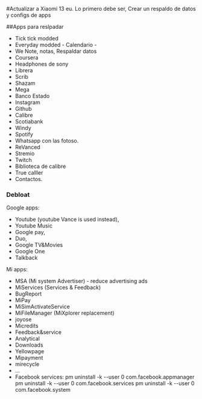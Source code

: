 #Actualizar a Xiaomi 13 eu.
Lo primero debe ser, Crear un respaldo de datos y configs de apps

##Apps para reslpadar
- Tick tick modded 
- Everyday modded - Calendario - 
- We Note, notas, Respaldar datos
- Coursera
- Headphones de sony
- Librera
- Scrib
- Shazam
- Mega  
- Banco Estado 
- Instagram
- Github
- Calibre
- Scotiabank
- Windy
- Spotify
- Whatsapp con las fotoso. 
- ReVanced 
- Stremio
- Twitch
- Biblioteca de calibre
- True calller
- Contactos.

### Debloat

Google apps:
- Youtube (youtube Vance is used instead),
- Youtube Music
- Google pay,
- Duo,
- Google TV&Movies
- Google One
- Talkback

Mi apps:
- MSA (Mi system Advertiser) - reduce advertising ads
- MiServices (Services & Feedback)
- BugReport
- MiPay
- MiSimActivateService
- MiFileManager (MiXplorer replacement)
- joyose
- Micredits
- Feedback&service
- Analytical
- Downloads
- Yellowpage
- Mipayment
- mirecycle
- ...
- Facebook services:
pm uninstall -k --user 0 com.facebook.appmanager
pm uninstall -k --user 0 com.facebook.services
pm uninstall -k --user 0 com.facebook.system
